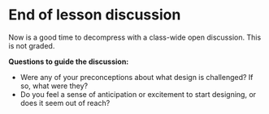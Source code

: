 # End of lesson discussion

Now is a good time to decompress with a class-wide open discussion. This is not graded. 

**Questions to guide the discussion:**

- Were any of your preconceptions about what design is challenged? If so, what were they?
- Do you feel a sense of anticipation or excitement to start designing, or does it seem out of reach?
